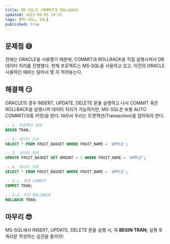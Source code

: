 ```yaml
---
title: MS-SQL의 COMMIT과 ROLLBACK
updated: 2023-09-05 10:25
tags: [MS-SQL, SQL]
published: true
---
```


## 문제점 &#128517;
전에는 ORACLE을 사용했기 때문에, COMMIT과 ROLLBACK을 직접 실행시켜서 DB 데이터 처리를 진행했다. 현재 프로젝트는 MS-SQL을 사용하고 있고, 이전의 ORACLE 사용하던 때와는 달라서 몇 자 적어놓는다.



## 해결책 &#128527;
ORACLE의 경우 INSERT, UPDATE, DELETE 문을 실행하고 나서 COMMIT 혹은 ROLLBACK을 실행시켜 데이터 처리가 가능하지만, MS-SQL은 보통 AUTO COMMIT(자동 커밋)을 한다. 따라서 우리는 트랜잭션(Transaction)을 잡아둬야 한다.
```SQL
-- 1. 트랜잭션 설정
BEGIN TRAN;

-- 2. 데이터 조회
SELECT * FROM FRUIT_BASKET WHERE FRUIT_NAME = 'APPLE';

-- 3. 데이터 처리
UPDATE FRUIT_BASKET SET AMOUNT = 5 WHERE FRUIT_NAME = 'APPLE';

-- 4. 데이터 조회
SELECT * FROM FRUIT_BASKET WHERE FRUIT_NAME = 'APPLE';

-- 5-1. 최종 COMMIT
COMMIT TRAN;

-- 5-2. 이전 ROLLBACK
ROLLBACK TRAN;
```



## 마무리 &#128526;
MS-SQL에서 INSERT, UPDATE, DELETE 문을 실행 시, 꼭 **BEGIN TRAN;** 실행 후 쿼리문 작성하는 습관을 들이자!



